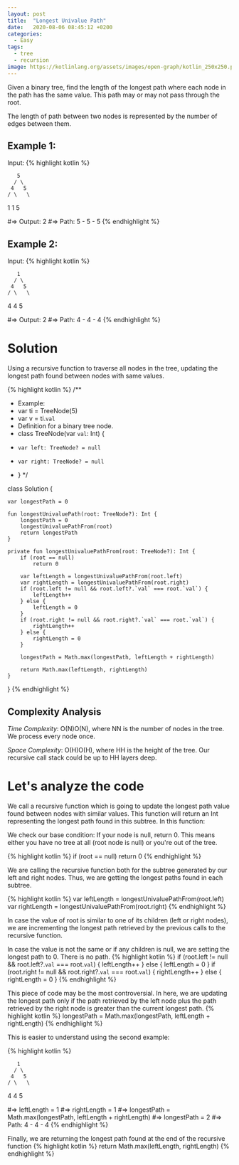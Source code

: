 ```yaml
---
layout: post
title:  "Longest Univalue Path"
date:   2020-08-06 08:45:12 +0200
categories:
  - Easy
tags:
  - tree
  - recursion
image: https://kotlinlang.org/assets/images/open-graph/kotlin_250x250.png
---
```

Given a binary tree, find the length of the longest path where each node in the path has the same value. This path may or may not pass through the root.

The length of path between two nodes is represented by the number of edges between them.

## Example 1:

Input:
{% highlight kotlin %}

       5
      / \
     4   5
    / \   \
   1   1   5

#=> Output: 2
#=> Path: 5 - 5 - 5
{% endhighlight %}

## Example 2:

Input:
{% highlight kotlin %}

       1
      / \
     4   5
    / \   \
   4   4   5

#=> Output: 2
#=> Path: 4 - 4 - 4
{% endhighlight %}

# Solution

Using a recursive function to traverse all nodes in the tree, updating the longest path found between nodes with same values.

{% highlight kotlin %}
/**
 * Example:
 * var ti = TreeNode(5)
 * var v = ti.`val`
 * Definition for a binary tree node.
 * class TreeNode(var `val`: Int) {
 *     var left: TreeNode? = null
 *     var right: TreeNode? = null
 * }
 */

class Solution {

    var longestPath = 0

    fun longestUnivaluePath(root: TreeNode?): Int {
        longestPath = 0
        longestUnivaluePathFrom(root)
        return longestPath
    }

    private fun longestUnivaluePathFrom(root: TreeNode?): Int {
        if (root == null)
            return 0

        var leftLength = longestUnivaluePathFrom(root.left)
        var rightLength = longestUnivaluePathFrom(root.right)
        if (root.left != null && root.left?.`val` === root.`val`) {
            leftLength++
        } else {
            leftLength = 0
        }
        if (root.right != null && root.right?.`val` === root.`val`) {
            rightLength++
        } else {
            rightLength = 0
        }

        longestPath = Math.max(longestPath, leftLength + rightLength)

        return Math.max(leftLength, rightLength)
    }

}
{% endhighlight %}

## Complexity Analysis

_Time Complexity_: O(N)O(N), where NN is the number of nodes in the tree. We process every node once.

_Space Complexity_: O(H)O(H), where HH is the height of the tree. Our recursive call stack could be up to HH layers deep.

# Let's analyze the code

We call a recursive function which is going to update the longest path value found between nodes with similar values. This function will return an Int representing the longest path found in this subtree. In this function:

We check our base condition: If your node is null, return 0. This means either you have no tree at all (root node is null) or you're out of the tree.

{% highlight kotlin %}
if (root == null)
    return 0
{% endhighlight %}

We are calling the recursive function both for the subtree generated by our left and right nodes. Thus, we are getting the longest paths found in each subtree.

{% highlight kotlin %}
var leftLength = longestUnivaluePathFrom(root.left)
var rightLength = longestUnivaluePathFrom(root.right)
{% endhighlight %}

In case the value of root is similar to one of its children (left or right nodes), we are incrementing the longest path retrieved by the previous calls to the recursive function.

In case the value is not the same or if any children is null, we are setting the longest path to 0. There is no path.
{% highlight kotlin %}
if (root.left != null && root.left?.`val` === root.`val`) {
    leftLength++
} else {
    leftLength = 0
}
if (root.right != null && root.right?.`val` === root.`val`) {
    rightLength++
} else {
    rightLength = 0
}
{% endhighlight %}

This piece of code may be the most controversial. In here, we are updating the longest path only if the path retrieved by the left node plus the path retrieved by the right node is greater than the current longest path.
{% highlight kotlin %}
longestPath = Math.max(longestPath, leftLength + rightLength)
{% endhighlight %}

This is easier to understand using the second example:

{% highlight kotlin %}

       1
      / \
     4   5
    / \   \
   4   4   5

#=> leftLength = 1
#=> rightLength = 1
#=> longestPath = Math.max(longestPath, leftLength + rightLength)
#=> longestPath = 2
#=> Path: 4 - 4 - 4
{% endhighlight %}

Finally, we are returning the longest path found at the end of the recursive function
{% highlight kotlin %}
return Math.max(leftLength, rightLength)
{% endhighlight %}
